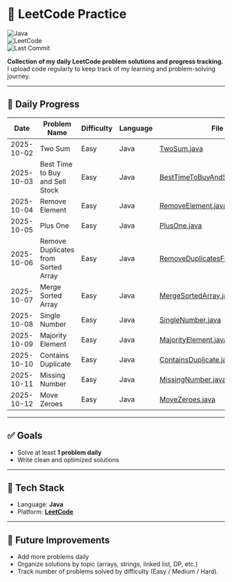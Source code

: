 # 🚀 LeetCode Practice

![Java](https://img.shields.io/badge/Language-Java-blue)  
![LeetCode](https://img.shields.io/badge/Platform-LeetCode-orange)  
![Last Commit](https://img.shields.io/github/last-commit/DharmarajDas/Leetcode-Practice)

**Collection of my daily LeetCode problem solutions and progress tracking.**  
I upload code regularly to keep track of my learning and problem-solving journey.

---

## 📅 Daily Progress

| Date       | Problem Name                    | Difficulty | Language | File Link                                      | Problem Link |
|------------|---------------------------------|------------|----------|------------------------------------------------|--------------|
| 2025-10-02 | Two Sum                         | Easy       | Java     | [TwoSum.java](TwoSum.java)                     | [LeetCode](https://leetcode.com/problems/two-sum/) |
| 2025-10-03 | Best Time to Buy and Sell Stock | Easy       | Java     | [BestTimeToBuyAndSellStock.java](BestTimeToBuyAndSellStock.java) | [LeetCode](https://leetcode.com/problems/best-time-to-buy-and-sell-stock/) |
| 2025-10-04 | Remove Element                  | Easy       | Java     | [RemoveElement.java](RemoveElement.java)       | [LeetCode](https://leetcode.com/problems/remove-element/) |
| 2025-10-05 | Plus One                        | Easy       | Java     | [PlusOne.java](PlusOne.java)                   | [LeetCode](https://leetcode.com/problems/plus-one/) |
| 2025-10-06  | Remove Duplicates from Sorted Array  | Easy        | Java      | [RemoveDuplicatesFromSortedArray.java](RemoveDuplicatesFromSortedArray.java) | [LeetCode](https://leetcode.com/problems/remove-duplicates-from-sorted-array/) |
| 2025-10-07  | Merge Sorted Array                   | Easy        | Java      | [MergeSortedArray.java](MergeSortedArray.java) | [LeetCode](https://leetcode.com/problems/merge-sorted-array/) |
| 2025-10-08  | Single Number                      | Easy        | Java      | [SingleNumber.java](SingleNumber.java)     | [LeetCode](https://leetcode.com/problems/single-number/) |
| 2025-10-09 | Majority Element             | Easy        | Java      | [MajorityElement.java](MajorityElement.java) | [LeetCode](https://leetcode.com/problems/majority-element/) |
| 2025-10-10 | Contains Duplicate               | Easy        | Java      | [ContainsDuplicate.java](ContainsDuplicate.java) | [LeetCode](https://leetcode.com/problems/contains-duplicate/) |
| 2025-10-11 | Missing Number                   | Easy        | Java      | [MissingNumber.java](MissingNumber.java)   | [LeetCode](https://leetcode.com/problems/missing-number/) |
| 2025-10-12 | Move Zeroes                   | Easy        | Java      | [MoveZeroes.java](MoveZeroes.java)   | [LeetCode](https://leetcode.com/problems/move-zeroes/) |


---

## ✅ Goals
- Solve at least **1 problem daily**  
- Write clean and optimized solutions  

---

## 🔧 Tech Stack
- Language: **Java**  
- Platform: **[LeetCode](https://leetcode.com/)**  

---

## 📌 Future Improvements
- Add more problems daily  
- Organize solutions by topic (arrays, strings, linked list, DP, etc.)  
- Track number of problems solved by difficulty (Easy / Medium / Hard).  
